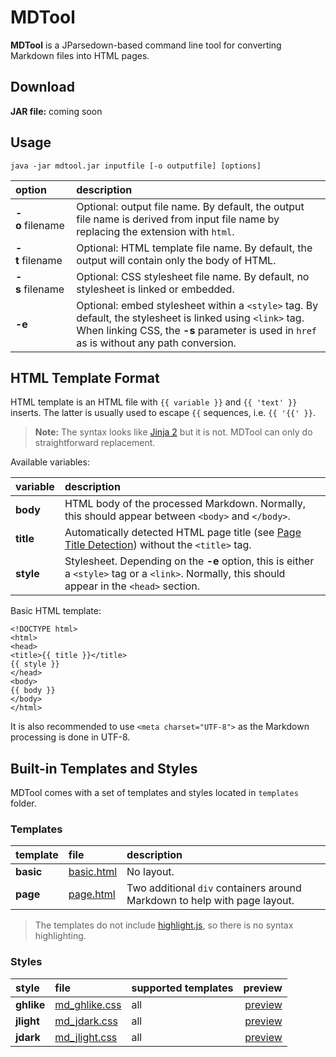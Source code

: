 # MDTool

**MDTool** is a JParsedown-based command line tool for converting Markdown files into HTML pages.

## Download

**JAR file:** coming soon

## Usage

```
java -jar mdtool.jar inputfile [-o outputfile] [options]
```

| option | description |
| :--- | :--- |
| **-o**&nbsp;filename | Optional: output file name. By default, the output file name is derived from input file name by replacing the extension with `html`. |
| **-t**&nbsp;filename | Optional: HTML template file name. By default, the output will contain only the body of HTML. |
| **-s**&nbsp;filename | Optional: CSS stylesheet file name. By default, no stylesheet is linked or embedded. |
| **-e** | Optional: embed stylesheet within a `<style>` tag. By default, the stylesheet is linked using `<link>` tag. When linking CSS, the **-s** parameter is used in `href` as is without any path conversion. |


## HTML Template Format

HTML template is an HTML file with `{{ variable }}` and `{{ 'text' }}` inserts. The latter is usually used to escape `{{` sequences, i.e. `{{ '{{' }}`.

> **Note:** The syntax looks like [Jinja 2](http://jinja.pocoo.org) but it is not.
> MDTool can only do straightforward replacement.

Available variables:

| variable | description |
| :--- | :--- |
| **body** | HTML body of the processed Markdown. Normally, this should appear between `<body>` and `</body>`. |
| **title** | Automatically detected HTML page title (see [Page Title Detection](../readme.md#page-title-detection)) without the `<title>` tag. |
| **style** | Stylesheet. Depending on the **-e** option, this is either a `<style>` tag or a `<link>`. Normally, this should appear in the `<head>` section. |

Basic HTML template:

```
<!DOCTYPE html>
<html>
<head>
<title>{{ title }}</title>
{{ style }}
</head>
<body>
{{ body }}
</body>
</html>
```
It is also recommended to use `<meta charset="UTF-8">` as the Markdown processing is done in UTF-8.

## Built-in Templates and Styles

MDTool comes with a set of templates and styles located in `templates` folder.

### Templates

| template | file | description |
| :--- | :--- | :--- |
| **basic** | [basic.html](templates/basic.html) | No layout. |
| **page** | [page.html](templates/page.html) | Two additional `div` containers around Markdown to help with page layout. |

> The templates do not include [highlight.js](https://highlightjs.org/), so there is no syntax highlighting.

### Styles

| style | file | supported templates | preview |
| :--- | :--- | :--- | ---: |
| **ghlike** | [md_ghlike.css](templates/md_ghlike.css) | all | [preview](https://ashurrafiev.github.io/JParsedown/mdtool/templates/preview/cheatsheet_ghlike.html) |
| **jlight** | [md_jdark.css](templates/md_jdark.css) | all | [preview](https://ashurrafiev.github.io/JParsedown/mdtool/templates/preview/cheatsheet_jdark.html) |
| **jdark** | [md_jlight.css](templates/md_jlight.css) | all | [preview](https://ashurrafiev.github.io/JParsedown/mdtool/templates/preview/cheatsheet_jlight.html) |

